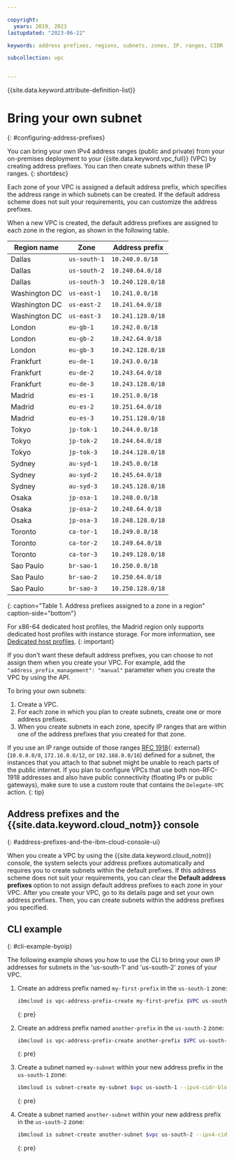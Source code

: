 ```yaml
---

copyright:
  years: 2019, 2023
lastupdated: "2023-06-22"

keywords: address prefixes, regions, subnets, zones, IP, ranges, CIDR

subcollection: vpc


---
```


{{site.data.keyword.attribute-definition-list}}

# Bring your own subnet
{: #configuring-address-prefixes}

You can bring your own IPv4 address ranges (public and private) from your on-premises deployment to your {{site.data.keyword.vpc_full}} (VPC) by creating address prefixes. You can then create subnets within these IP ranges.
{: shortdesc}

Each zone of your VPC is assigned a default address prefix, which specifies the address range in which subnets can be created. If the default address scheme does not suit your requirements, you can customize the address prefixes.

When a new VPC is created, the default address prefixes are assigned to each zone in the region, as shown in the following table.

Region name      |Zone           | Address prefix
-----------------|---------------|---------------
Dallas        |`us-south-1`   | `10.240.0.0/18`
Dallas        |`us-south-2`   | `10.240.64.0/18`
Dallas        |`us-south-3`   | `10.240.128.0/18`
Washington DC |`us-east-1`    | `10.241.0.0/18`
Washington DC |`us-east-2`    | `10.241.64.0/18`
Washington DC |`us-east-3`    | `10.241.128.0/18`
London        |`eu-gb-1`      | `10.242.0.0/18`
London        |`eu-gb-2`      | `10.242.64.0/18`
London        |`eu-gb-3`      | `10.242.128.0/18`
Frankfurt     |`eu-de-1`      | `10.243.0.0/18`
Frankfurt     |`eu-de-2`      | `10.243.64.0/18`
Frankfurt     |`eu-de-3`      | `10.243.128.0/18`
Madrid        |`eu-es-1`      | `10.251.0.0/18`
Madrid        |`eu-es-2`      | `10.251.64.0/18`
Madrid        |`eu-es-3`      | `10.251.128.0/18`
Tokyo         |`jp-tok-1`     | `10.244.0.0/18`
Tokyo         |`jp-tok-2`     | `10.244.64.0/18`
Tokyo         |`jp-tok-3`     | `10.244.128.0/18`
Sydney        |`au-syd-1`     | `10.245.0.0/18`
Sydney        |`au-syd-2`     | `10.245.64.0/18`
Sydney        |`au-syd-3`     | `10.245.128.0/18`
Osaka         |`jp-osa-1`     | `10.248.0.0/18`
Osaka         |`jp-osa-2`     | `10.248.64.0/18`
Osaka         |`jp-osa-3`     | `10.248.128.0/18`
Toronto       |`ca-tor-1`     | `10.249.0.0/18`
Toronto       |`ca-tor-2`     | `10.249.64.0/18`
Toronto       |`ca-tor-3`     | `10.249.128.0/18`
Sao Paulo     |`br-sao-1`     | `10.250.0.0/18`
Sao Paulo     |`br-sao-2`     | `10.250.64.0/18`
Sao Paulo     |`br-sao-3`     | `10.250.128.0/18`
{: caption="Table 1. Address prefixes assigned to a zone in a region" caption-side="bottom"}

For x86-64 dedicated host profiles, the Madrid region only supports dedicated host profiles with instance storage. For more information, see [Dedicated host profiles](/docs/vpc?topic=vpc-dh-profiles&interface=ui).
{: important}

If you don't want these default address prefixes, you can choose to not assign them when you create your VPC. For example, add the `"address_prefix_management": "manual"` parameter when you create the VPC by using the API.

To bring your own subnets:

1. Create a VPC.
2. For each zone in which you plan to create subnets, create one or more address prefixes.
3. When you create subnets in each zone, specify IP ranges that are within one of the address prefixes that you created for that zone.

If you use an IP range outside of those ranges [RFC 1918](https://tools.ietf.org/html/rfc1918){: external} (`10.0.0.0/8`, `172.16.0.0/12`, or `192.168.0.0/16`) defined for a subnet, the instances that you attach to that subnet might be unable to reach parts of the public internet. If you plan to configure VPCs that use both non-RFC-1918 addresses and also have public connectivity (floating IPs or public gateways), make sure to use a custom route that contains the `Delegate-VPC` action.
{: tip}

## Address prefixes and the {{site.data.keyword.cloud_notm}} console
{: #address-prefixes-and-the-ibm-cloud-console-ui}

When you create a VPC by using the {{site.data.keyword.cloud_notm}} console, the system selects your address prefixes automatically and requires you to create subnets within the default prefixes. If this address scheme does not suit your requirements, you can clear the **Default address prefixes** option to not assign default address prefixes to each zone in your VPC. After you create your VPC, go to its details page and set your own address prefixes. Then, you can create subnets within the address prefixes you specified.

## CLI example
{: #cli-example-byoip}

The following example shows you how to use the CLI to bring your own IP addresses for subnets in the 'us-south-1' and 'us-south-2' zones of your VPC.

1. Create an address prefix named `my-first-prefix` in the `us-south-1` zone:

   ```sh
   ibmcloud is vpc-address-prefix-create my-first-prefix $VPC us-south-1 172.16.0.0/23
   ```
   {: pre}

1. Create an address prefix named `another-prefix` in the `us-south-2` zone:

   ```sh
   ibmcloud is vpc-address-prefix-create another-prefix $VPC us-south-2 172.16.2.0/23
   ```
   {: pre}

1. Create a subnet named `my-subnet` within your new address prefix in the `us-south-1` zone:

   ```sh
   ibmcloud is subnet-create my-subnet $vpc us-south-1 --ipv4-cidr-block "172.16.0.0/25"
   ```
   {: pre}

1. Create a subnet named `another-subnet` within your new address prefix in the `us-south-2` zone:

   ```sh
   ibmcloud is subnet-create another-subnet $vpc us-south-2 --ipv4-cidr-block "172.16.2.0/25"
   ```
   {: pre}
